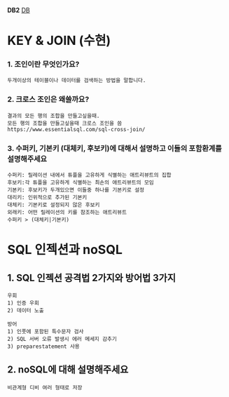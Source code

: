 **DB2**
[DB](https://gyoogle.dev/blog/computer-science/data-base/Anomaly.html)


# KEY & JOIN (수현)
### 1. 조인이란 무엇인가요?

```
두개이상의 테이블이나 데이터를 검색하는 방법을 말합니다.
```
### 2. 크로스 조인은 왜쓸까요?
```
결과의 모든 행의 조합을 만들고싶을때.
모든 행의 조합을 만들고싶을때 크로스 조인을 씀
https://www.essentialsql.com/sql-cross-join/
```
### 3. 수퍼키, 기본키 (대체키, 후보키)에 대해서 설명하고 이들의 포함환계를 설명해주세요
```
수퍼키: 릴레이션 내에서 튜플을 고유하게 식별하는 애트리뷰트의 집합
후보키:각 튜플을 고유하게 식별하는 최손의 애트리뷰트의 모임
기본키: 후보키가 두개있으면 이들중 하나를 기본키로 설정
대리키: 인위적으로 추가된 기본키
대체키: 기본키로 설정되지 않은 후보키
외래키: 어떤 릴레이션의 키를 참조하는 애트리뷰트
수퍼키 > (대체키|기본키)
```

# SQL 인젝션과 noSQL
## 1. SQL 인젝션 공격법 2가지와 방어법 3가지
```
우회
1) 인증 우회
2) 데이터 노출

방어
1) 인풋에 포함된 특수문자 검사
2) SQL 서버 오류 발생시 에러 메세지 감추기
3) preparestatement 사용
```

## 2. noSQL에 대해 설명해주세요
```
비관계형 디비 여러 형태로 저장
```
